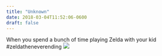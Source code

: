 ```yaml
---
title: "Unknown"
date: 2018-03-04T11:52:06-0600
draft: false
---
```


When you spend a bunch of time playing Zelda with your kid #zeldatheneverending
![](/images/2018/4368a69d5f.jpg)
